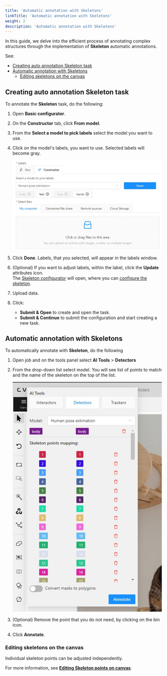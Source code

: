 ```yaml
---
title: 'Automatic annotation with Skeletons'
linkTitle: 'Automatic annotation with Skeletons'
weight: 2
description: 'Automatic annotation with Skeletons'
---
```


In this guide, we delve into the efficient process of annotating complex
structures through the implementation of **Skeleton** automatic annotations.

See:

- [Creating auto annotation Skeleton task](#creating-auto-annotation-skeleton-task)
- [Automatic annotation with Skeletons](#automatic-annotation-with-skeletons)
  - [Editing skeletons on the canvas](#editing-skeletons-on-the-canvas)

## Creating auto annotation Skeleton task

To annotate the **Skeleton** task, do the following:

1. Open **Basic configurator**.
2. On the **Constructor** tab, click **From model**.
3. From the **Select a model to pick labels** select the model
   you want to use.
4. Click on the model's labels, you want to use.
   Selected labels will become gray.

   ![](/images/auto-annot-sk.jpg)

5. Click **Done**. Labels, that you selected,
   will appear in the labels window.
6. (Optional) If you want to adjust labels, within the
   label, click the **Update** attributes icon.
   <br>The [Skeleton configurator](/docs/manual/advanced/annotation-with-skeletons/manual-skeletons/#skeleton-task)
   will open, where you can [configure the skeleton](/docs/manual/advanced/annotation-with-skeletons/manual-skeletons/#configuring-skeleton-points).
7. Upload data.
8. Click:
   - **Submit & Open** to create and open the task.
   - **Submit & Continue** to submit the configuration and start creating a new task.

## Automatic annotation with Skeletons

To automatically annotate with **Skeleton**, do the following

1. Open job and on the tools panel select **AI Tools** > **Detectors**
2. From the drop-down list select model.
   You will see list of points to match and
   the name of the skeleton on the top of the list.

   ![](/images/auto-annot-sk-detectors.jpg)

3. (Optional) Remove the point that you
   do not need, by clicking on the
   bin icon.
4. Click **Annotate**.

### Editing skeletons on the canvas

Individual skeleton points can be adjusted independently.

For more information, see [**Editing Skeleton points on canvas**](/docs/manual/advanced/annotation-with-skeletons/manual-skeletons/#editing-skeletons-on-the-canvas).
